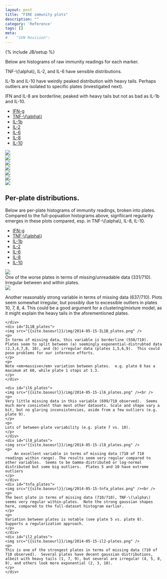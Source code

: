 ```yaml
---
layout: post
title: "FIRE immunity plots"
description: ""
category: 'Reference'
tags: []
meta: 
#    "SVN Revision": 
---
```

{% include JB/setup %}


Below are histograms of raw immunity readings for each marker.

TNF-\\(\alpha\\), IL-2, and IL-6 have sensible distributions.  

IL-1b and IL-10 have weirdly peaked distribution with heavy tails.  Perhaps outliers are isolated to specific plates (investigated next).

IFN and IL-8 are borderline; peaked with heavy tails but not as bad as IL-1b and IL-10.

<script>
    $(function() {
        $( "#hist_tabs" ).tabs();
    });
</script>

<div id="hist_tabs">
  <ul>
    <li><a href="#IFN">IFN-g</a></li>
    <li><a href="#TNFa">TNF-\(\alpha\)</a></li>
    <li><a href="#IL1B">IL-1b</a></li>
    <li><a href="#IL2">IL-2</a></li>
    <li><a href="#IL6">IL-6</a></li>
    <li><a href="#IL8">IL-8</a></li>
    <li><a href="#IL10">IL-10</a></li>
  </ul>
    <div id="TNFa">
        <img src="{{site.baseurl}}/img/2014-05-15-tnfa.png" />
    </div>
    <div id="IL2">
        <img src="{{site.baseurl}}/img/2014-05-15-IL2.png" />
    </div>
    <div id="IL8">
        <img src="{{site.baseurl}}/img/2014-05-15-IL8.png" />
    </div>
    <div id="IL6">
        <img src="{{site.baseurl}}/img/2014-05-15-IL6.png" />
    </div>
    <div id="IL1B">
        <img src="{{site.baseurl}}/img/2014-05-15-IL1B.png" />
    </div>
    <div id="IFN">
        <img src="{{site.baseurl}}/img/2014-05-15-IFN.png" />
    </div>
    <div id="IL10">
        <img src="{{site.baseurl}}/img/2014-05-15-IL10.png" />
    </div>
  </div>
</div>

Per-plate distributions.
----------------------------

Below are per-plate histograms of immunity readings, broken into plates.  Compared to the full-popuation histograms above, signfiicant regularity emerges in these plots compared, esp. in TNF-\\(\alpha\\), IL-8, IL-10. 

<script>
    $(function() {
        $( "#plate_hist_tabs" ).tabs();
    });
</script>
<div id="plate_hist_tabs">
    <ul>
        <li><a href="#ifng_plates">IFN-g</a></li>
        <li><a href="#tnfa_plates">TNF-\(\alpha\)</a></li>
        <li><a href="#IL1B_plates">IL-1b</a></li>
        <li><a href="#il2_plates">IL-2</a></li>
        <li><a href="#il6_plates">IL-6</a></li>
        <li><a href="#il8_plates">IL-8</a></li>
        <li><a href="#il10_plates">IL-10</a></li>
    </ul>
    <div id="ifng_plates">
    <img src="{{site.baseurl}}/img/2014-05-15-ifng_plates.png" />
    <br />
    One of the worse plates in terms of missing/unreadable data (331/710).  Irregular between and within plates.
    </div>
    <div id="il10_plates">
    <img src="{{site.baseurl}}/img/2014-05-15-il10_plates.png" /><br />
    <p>
        Another reasonably strong variable in terms of missing data (637/710).  Plots seem somewhat irregular, but possibly due to excessible outliers in plates 10, 7, 8, 4.  This could be a good argument for a clustering/mixture model, as it might explain the heavy tails in the aforementioned plates.
    </p>

    </div>
    <div id="IL1B_plates">
    <img src="{{site.baseurl}}/img/2014-05-15-IL1B_plates.png" />
    <p>
    In terms of missing data, this variable is borderline (550/710).  Plates seem to split between (a) seemingly exponential-distrubted data (2,3,4,7,8, 10), and (b) irregular data (plates 1,5,6,9).  This could pose problems for our inference efforts.
    </p>
    <p>
    Note <em>massive</em> variation between plates.  e.g. plate 8 has a maximum at 60, while plate 1 stops at 1.3.
    </p>
    </div>

    <div id="il6_plates">
    <img src="{{site.baseurl}}/img/2014-05-15-il6_plates.png" /><br />
    <p>
    Very little missing data in this variable (699/710 observed).  Seems much more consistent than most other datasets. Scale and shape vary a bit, but no glaring inconsistencies, aside from a few outliers (e.g. plate 9).
    </p>
    <p>
    Lots of between-plate variability (e.g. plate 7 vs. 10).
    </p>
    </div>
    <div id="il8_plates">
    <img src="{{site.baseurl}}/img/2014-05-15-il8_plates.png" />
    <p>
        An excellent variable in terms of missing data (710 of 710 readings within range). The results seem very regular compared to other variables.  Seems to be Gamma-distributed or log-normal distributed but some big outliers.  Plates 5 and 10 have extreme outliers
    </p>
    </div>
    <div id="tnfa_plates">
    <img src="{{site.baseurl}}/img/2014-05-15-tnfa_plates.png" /><br />
    <p>
    The best plate in terms of missing data (710/710), TNF-\(\alpha\) seems very regular within-plates.  Note the strong gaussian shapes here, compared to the full-dataset histogram earlier.  
    </p>
    <p>
    Variation between plates is notable (see plate 5 vs. plate 8).  Supports a regularization approach.
    </p>
    </div>
    <div id="il2_plates">
    <img src="{{site.baseurl}}/img/2014-05-15-il2-plates.png" />
    <p>
    This is one of the strongest plates in terms of missing data (710 of 710 observed).  Several plates have decent gaussian distributions, albeit with heavy tails (1, 7, 9), but several are irregular (4, 5, 8, 9), and others look more exponential (2, 3, 10). 
    </p>
    </div>
</div>
